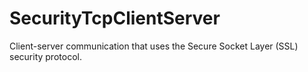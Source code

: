 # SecurityTcpClientServer
Client-server communication that uses the Secure Socket Layer (SSL) security protocol.
